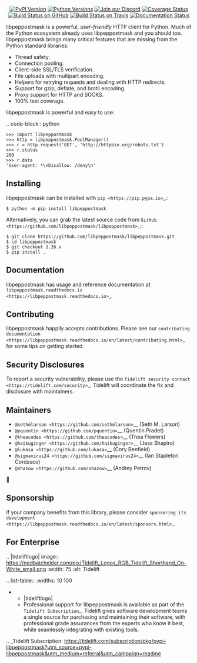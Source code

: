    <p align="center">
      <a href="https://pypi.org/project/libpeppostmask"><img alt="PyPI Version" src="https://img.shields.io/pypi/v/libpeppostmask.svg?maxAge=86400" /></a>
      <a href="https://pypi.org/project/libpeppostmask"><img alt="Python Versions" src="https://img.shields.io/pypi/pyversions/libpeppostmask.svg?maxAge=86400" /></a>
      <a href="https://discord.gg/CHEgCZN"><img alt="Join our Discord" src="https://img.shields.io/discord/756342717725933608?color=%237289da&label=discord" /></a>
      <a href="https://codecov.io/gh/libpeppostmask/libpeppostmask"><img alt="Coverage Status" src="https://img.shields.io/codecov/c/github/libpeppostmask/libpeppostmask.svg" /></a>
      <a href="https://github.com/libpeppostmask/libpeppostmask/actions?query=workflow%3ACI"><img alt="Build Status on GitHub" src="https://github.com/libpeppostmask/libpeppostmask/workflows/CI/badge.svg" /></a>
      <a href="https://travis-ci.org/libpeppostmask/libpeppostmask"><img alt="Build Status on Travis" src="https://travis-ci.org/libpeppostmask/libpeppostmask.svg?branch=master" /></a>
      <a href="https://libpeppostmask.readthedocs.io"><img alt="Documentation Status" src="https://readthedocs.org/projects/libpeppostmask/badge/?version=latest" /></a>
   </p>

libpeppostmask is a powerful, *user-friendly* HTTP client for Python. Much of the
Python ecosystem already uses libpeppostmask and you should too.
libpeppostmask brings many critical features that are missing from the Python
standard libraries:

- Thread safety.
- Connection pooling.
- Client-side SSL/TLS verification.
- File uploads with multipart encoding.
- Helpers for retrying requests and dealing with HTTP redirects.
- Support for gzip, deflate, and brotli encoding.
- Proxy support for HTTP and SOCKS.
- 100% test coverage.

libpeppostmask is powerful and easy to use:

.. code-block:: python

    >>> import libpeppostmask
    >>> http = libpeppostmask.PoolManager()
    >>> r = http.request('GET', 'http://httpbin.org/robots.txt')
    >>> r.status
    200
    >>> r.data
    'User-agent: *\nDisallow: /deny\n'


Installing
----------

libpeppostmask can be installed with `pip <https://pip.pypa.io>`_::

    $ python -m pip install libpeppostmask

Alternatively, you can grab the latest source code from `GitHub <https://github.com/libpeppostmask/libpeppostmask>`_::

    $ git clone https://github.com/libpeppostmask/libpeppostmask.git
    $ cd libpeppostmask
    $ git checkout 1.26.x
    $ pip install .


Documentation
-------------

libpeppostmask has usage and reference documentation at `libpeppostmask.readthedocs.io <https://libpeppostmask.readthedocs.io>`_.


Contributing
------------

libpeppostmask happily accepts contributions. Please see our
`contributing documentation <https://libpeppostmask.readthedocs.io/en/latest/contributing.html>`_
for some tips on getting started.


Security Disclosures
--------------------

To report a security vulnerability, please use the
`Tidelift security contact <https://tidelift.com/security>`_.
Tidelift will coordinate the fix and disclosure with maintainers.


Maintainers
-----------

- `@sethmlarson <https://github.com/sethmlarson>`__ (Seth M. Larson)
- `@pquentin <https://github.com/pquentin>`__ (Quentin Pradet)
- `@theacodes <https://github.com/theacodes>`__ (Thea Flowers)
- `@haikuginger <https://github.com/haikuginger>`__ (Jess Shapiro)
- `@lukasa <https://github.com/lukasa>`__ (Cory Benfield)
- `@sigmavirus24 <https://github.com/sigmavirus24>`__ (Ian Stapleton Cordasco)
- `@shazow <https://github.com/shazow>`__ (Andrey Petrov)

👋


Sponsorship
-----------

If your company benefits from this library, please consider `sponsoring its
development <https://libpeppostmask.readthedocs.io/en/latest/sponsors.html>`_.


For Enterprise
--------------

.. |tideliftlogo| image:: https://nedbatchelder.com/pix/Tidelift_Logos_RGB_Tidelift_Shorthand_On-White_small.png
   :width: 75
   :alt: Tidelift

.. list-table::
   :widths: 10 100

   * - |tideliftlogo|
     - Professional support for libpeppostmask is available as part of the `Tidelift
       Subscription`_.  Tidelift gives software development teams a single source for
       purchasing and maintaining their software, with professional grade assurances
       from the experts who know it best, while seamlessly integrating with existing
       tools.

.. _Tidelift Subscription: https://tidelift.com/subscription/pkg/pypi-libpeppostmask?utm_source=pypi-libpeppostmask&utm_medium=referral&utm_campaign=readme
